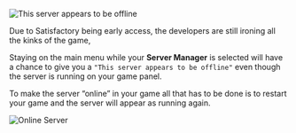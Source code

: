 ![This server appears to be offline](../images/offline-server.png)

Due to Satisfactory being early access, the developers are still ironing all the kinks of the game,

Staying on the main menu while your **Server Manager** is selected will have a chance to give you a `"This server appears to be offline"` even though the server is running on your game panel. 

To make the server “online” in your game all that has to be done is to restart your game and the server will appear as running again.

![Online Server](../images/online-server.png)